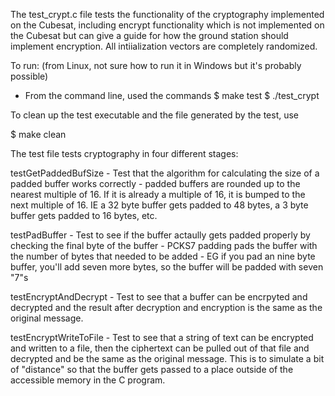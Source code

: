 The test_crypt.c file tests the functionality of the cryptography implemented on the Cubesat, including encrypt functionality which is not implemented on the Cubesat but can give a guide for how the ground station should implement encryption. All intiialization vectors are completely randomized.

To run: (from Linux, not sure how to run it in Windows but it's probably possible)

 - From the command line, used the commands 
$ make test
$ ./test_crypt

To clean up the test executable and the file generated by the test, use

$ make clean

The test file tests cryptography in four different stages:

testGetPaddedBufSize - Test that the algorithm for calculating the size of a padded buffer works correctly - padded buffers are rounded up to the nearest multiple of 16. If it is already a multiple of 16, it is bumped to the next multiple of 16. IE a 32 byte buffer gets padded to 48 bytes, a 3 byte buffer gets padded to 16 bytes, etc.

testPadBuffer -  Test to see if the buffer actaully gets padded properly by checking the final byte of the buffer - PCKS7 padding pads the buffer with the number of bytes that needed to be added - EG if you pad an nine byte buffer, you'll add seven more bytes, so the buffer will be padded with seven "7"s

testEncryptAndDecrypt - Test to see that a buffer can be encrpyted and decrypted and the result after decryption and encryption is the same as the original message.

testEncryptWriteToFile - Test to see that a string of text can be encrypted and written to a file, then the ciphertext can be pulled out of that file and decrypted and be the same as the original message. This is to simulate a bit of "distance" so that the buffer gets passed to a place outside of the accessible memory in the C program.

